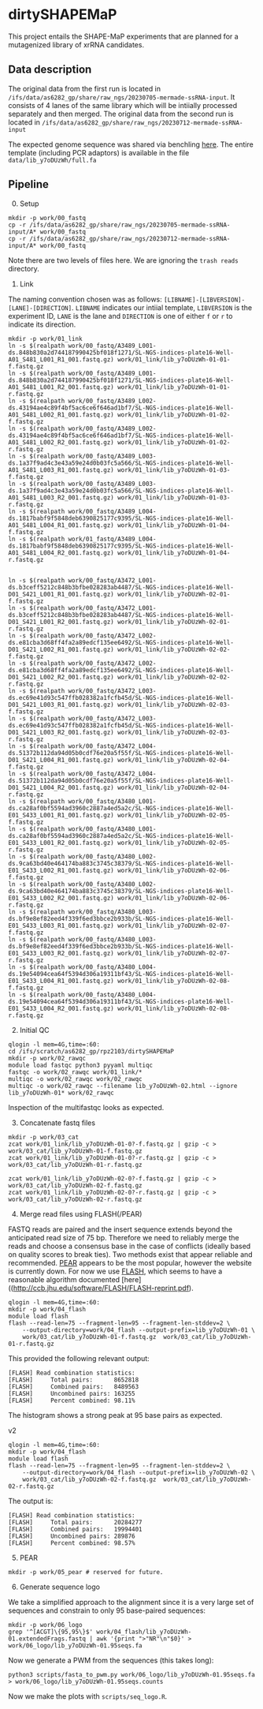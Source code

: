 # dirtySHAPEMaP

This project entails the SHAPE-MaP experiments that are planned for a mutagenized library of xrRNA candidates.

## Data description

The original data from the first run is located in `/ifs/data/as6282_gp/share/raw_ngs/20230705-mermade-ssRNA-input`. It consists of 4 lanes of the same library which will be intiially processed separately and then merged. The original data from the second run is located in `/ifs/data/as6282_gp/share/raw_ngs/20230712-mermade-ssRNA-input`

The expected genome sequence was shared via benchling [here](https://benchling.com/jgezelle/f/lib_y7oDUzWh-plasmids-and-sequences/seq_i2X927Dr-2023-05-03-st9-synth1/edit). The entire template (including PCR adaptors) is available in the file `data/lib_y7oDUzWh/full.fa`

## Pipeline

0. Setup

```
mkdir -p work/00_fastq
cp -r /ifs/data/as6282_gp/share/raw_ngs/20230705-mermade-ssRNA-input/A* work/00_fastq
cp -r /ifs/data/as6282_gp/share/raw_ngs/20230712-mermade-ssRNA-input/A* work/00_fastq
```

Note there are two levels of files here. We are ignoring the `trash reads` directory.

1. Link

The naming convention chosen was as follows: `[LIBNAME]-[LIBVERSION]-[LANE]-[DIRECTION]`. `LIBNAME` indicates our intiial template, `LIBVERSION` is the experiment ID, `LANE` is the lane and `DIRECTION` is one of either `f` or `r` to indicate its direction.
```
mkdir -p work/01_link
ln -s $(realpath work/00_fastq/A3489_L001-ds.848b830a2d744187990425bf018f1271/SL-NGS-indices-plate16-Well-A01_S481_L001_R1_001.fastq.gz) work/01_link/lib_y7oDUzWh-01-01-f.fastq.gz
ln -s $(realpath work/00_fastq/A3489_L001-ds.848b830a2d744187990425bf018f1271/SL-NGS-indices-plate16-Well-A01_S481_L001_R2_001.fastq.gz) work/01_link/lib_y7oDUzWh-01-01-r.fastq.gz
ln -s $(realpath work/00_fastq/A3489_L002-ds.43194ae4c89f4bf5ac6ce6f646ad1bf7/SL-NGS-indices-plate16-Well-A01_S481_L002_R1_001.fastq.gz) work/01_link/lib_y7oDUzWh-01-02-f.fastq.gz
ln -s $(realpath work/00_fastq/A3489_L002-ds.43194ae4c89f4bf5ac6ce6f646ad1bf7/SL-NGS-indices-plate16-Well-A01_S481_L002_R2_001.fastq.gz) work/01_link/lib_y7oDUzWh-01-02-r.fastq.gz
ln -s $(realpath work/00_fastq/A3489_L003-ds.1a37f9ad4c3e43a59e24d0b03fc5a566/SL-NGS-indices-plate16-Well-A01_S481_L003_R1_001.fastq.gz) work/01_link/lib_y7oDUzWh-01-03-f.fastq.gz
ln -s $(realpath work/00_fastq/A3489_L003-ds.1a37f9ad4c3e43a59e24d0b03fc5a566/SL-NGS-indices-plate16-Well-A01_S481_L003_R2_001.fastq.gz) work/01_link/lib_y7oDUzWh-01-03-r.fastq.gz
ln -s $(realpath work/00_fastq/A3489_L004-ds.1817babf9f5848deb6390825177c9395/SL-NGS-indices-plate16-Well-A01_S481_L004_R1_001.fastq.gz) work/01_link/lib_y7oDUzWh-01-04-f.fastq.gz
ln -s $(realpath work/01_fastq/A3489_L004-ds.1817babf9f5848deb6390825177c9395/SL-NGS-indices-plate16-Well-A01_S481_L004_R2_001.fastq.gz) work/01_link/lib_y7oDUzWh-01-04-r.fastq.gz


ln -s $(realpath work/00_fastq/A3472_L001-ds.b3ceff5212c848b3bfbe028283ab4487/SL-NGS-indices-plate16-Well-D01_S421_L001_R1_001.fastq.gz) work/01_link/lib_y7oDUzWh-02-01-f.fastq.gz
ln -s $(realpath work/00_fastq/A3472_L001-ds.b3ceff5212c848b3bfbe028283ab4487/SL-NGS-indices-plate16-Well-D01_S421_L001_R2_001.fastq.gz) work/01_link/lib_y7oDUzWh-02-01-r.fastq.gz
ln -s $(realpath work/00_fastq/A3472_L002-ds.e81cba3d68ff4fa2a89edcf135ee6492/SL-NGS-indices-plate16-Well-D01_S421_L002_R1_001.fastq.gz) work/01_link/lib_y7oDUzWh-02-02-f.fastq.gz
ln -s $(realpath work/00_fastq/A3472_L002-ds.e81cba3d68ff4fa2a89edcf135ee6492/SL-NGS-indices-plate16-Well-D01_S421_L002_R2_001.fastq.gz) work/01_link/lib_y7oDUzWh-02-02-r.fastq.gz
ln -s $(realpath work/00_fastq/A3472_L003-ds.ec69e41d93c547ffb028382a1fcfb45d/SL-NGS-indices-plate16-Well-D01_S421_L003_R1_001.fastq.gz) work/01_link/lib_y7oDUzWh-02-03-f.fastq.gz
ln -s $(realpath work/00_fastq/A3472_L003-ds.ec69e41d93c547ffb028382a1fcfb45d/SL-NGS-indices-plate16-Well-D01_S421_L003_R2_001.fastq.gz) work/01_link/lib_y7oDUzWh-02-03-r.fastq.gz
ln -s $(realpath work/00_fastq/A3472_L004-ds.51372b112da94d05b0cdf76e20a5f55f/SL-NGS-indices-plate16-Well-D01_S421_L004_R1_001.fastq.gz) work/01_link/lib_y7oDUzWh-02-04-f.fastq.gz
ln -s $(realpath work/00_fastq/A3472_L004-ds.51372b112da94d05b0cdf76e20a5f55f/SL-NGS-indices-plate16-Well-D01_S421_L004_R2_001.fastq.gz) work/01_link/lib_y7oDUzWh-02-04-r.fastq.gz
ln -s $(realpath work/00_fastq/A3480_L001-ds.ca28af0bf5594ad3960c2887a4ed5a2c/SL-NGS-indices-plate16-Well-E01_S433_L001_R1_001.fastq.gz) work/01_link/lib_y7oDUzWh-02-05-f.fastq.gz
ln -s $(realpath work/00_fastq/A3480_L001-ds.ca28af0bf5594ad3960c2887a4ed5a2c/SL-NGS-indices-plate16-Well-E01_S433_L001_R2_001.fastq.gz) work/01_link/lib_y7oDUzWh-02-05-r.fastq.gz
ln -s $(realpath work/00_fastq/A3480_L002-ds.9ca63bd40e464174ba883c3745c38379/SL-NGS-indices-plate16-Well-E01_S433_L002_R1_001.fastq.gz) work/01_link/lib_y7oDUzWh-02-06-f.fastq.gz
ln -s $(realpath work/00_fastq/A3480_L002-ds.9ca63bd40e464174ba883c3745c38379/SL-NGS-indices-plate16-Well-E01_S433_L002_R2_001.fastq.gz) work/01_link/lib_y7oDUzWh-02-06-r.fastq.gz
ln -s $(realpath work/00_fastq/A3480_L003-ds.bf9e8ef82eed4f339f6ed3bbce2b933b/SL-NGS-indices-plate16-Well-E01_S433_L003_R1_001.fastq.gz) work/01_link/lib_y7oDUzWh-02-07-f.fastq.gz
ln -s $(realpath work/00_fastq/A3480_L003-ds.bf9e8ef82eed4f339f6ed3bbce2b933b/SL-NGS-indices-plate16-Well-E01_S433_L003_R2_001.fastq.gz) work/01_link/lib_y7oDUzWh-02-07-r.fastq.gz
ln -s $(realpath work/00_fastq/A3480_L004-ds.19e54094cea64f5394d306a19311bf43/SL-NGS-indices-plate16-Well-E01_S433_L004_R1_001.fastq.gz) work/01_link/lib_y7oDUzWh-02-08-f.fastq.gz
ln -s $(realpath work/00_fastq/A3480_L004-ds.19e54094cea64f5394d306a19311bf43/SL-NGS-indices-plate16-Well-E01_S433_L004_R2_001.fastq.gz) work/01_link/lib_y7oDUzWh-02-08-r.fastq.gz
```

2. Initial QC

```
qlogin -l mem=4G,time=:60:
cd /ifs/scratch/as6282_gp/rpz2103/dirtySHAPEMaP
mkdir -p work/02_rawqc
module load fastqc python3 pyyaml multiqc
fastqc -o work/02_rawqc work/01_link/*
multiqc -o work/02_rawqc work/02_rawqc
multiqc -o work/02_rawqc --filename lib_y7oDUzWh-02.html --ignore lib_y7oDUzWh-01* work/02_rawqc
```
Inspection of the multifastqc looks as expected.

3. Concatenate fastq files

```
mkdir -p work/03_cat
zcat work/01_link/lib_y7oDUzWh-01-0?-f.fastq.gz | gzip -c > work/03_cat/lib_y7oDUzWh-01-f.fastq.gz
zcat work/01_link/lib_y7oDUzWh-01-0?-r.fastq.gz | gzip -c > work/03_cat/lib_y7oDUzWh-01-r.fastq.gz

zcat work/01_link/lib_y7oDUzWh-02-0?-f.fastq.gz | gzip -c > work/03_cat/lib_y7oDUzWh-02-f.fastq.gz
zcat work/01_link/lib_y7oDUzWh-02-0?-r.fastq.gz | gzip -c > work/03_cat/lib_y7oDUzWh-02-r.fastq.gz
```

4. Merge read files using FLASH(/PEAR)

FASTQ reads are paired and the insert sequence extends beyond the anticipated read size of 75 bp. Therefore we need to reliably merge the reads and choose a consensus base in the case of conflicts (ideally based on quality scores to break ties). Two methods exist that appear reliable and recommended. [PEAR](https://www.h-its.org/software/pear-paired-end-read-merger/) appears to be the most popular, however the website is currently down. For now we use [FLASH](http://ccb.jhu.edu/software/FLASH/), which seems to have a reasonable  algorithm documented [here]((http://ccb.jhu.edu/software/FLASH/FLASH-reprint.pdf).

```
qlogin -l mem=4G,time=:60:
mkdir -p work/04_flash
module load flash
flash --read-len=75 --fragment-len=95 --fragment-len-stddev=2 \
    --output-directory=work/04_flash --output-prefix=lib_y7oDUzWh-01 \
    work/03_cat/lib_y7oDUzWh-01-f.fastq.gz  work/03_cat/lib_y7oDUzWh-01-r.fastq.gz
```

This provided the following relevant output:
```
[FLASH] Read combination statistics:
[FLASH]     Total pairs:      8652818
[FLASH]     Combined pairs:   8489563
[FLASH]     Uncombined pairs: 163255
[FLASH]     Percent combined: 98.11%
```

The histogram shows a strong peak at 95 base pairs as expected.

v2

```
qlogin -l mem=4G,time=:60:
mkdir -p work/04_flash
module load flash
flash --read-len=75 --fragment-len=95 --fragment-len-stddev=2 \
    --output-directory=work/04_flash --output-prefix=lib_y7oDUzWh-02 \
    work/03_cat/lib_y7oDUzWh-02-f.fastq.gz  work/03_cat/lib_y7oDUzWh-02-r.fastq.gz
```

The output is:
```
[FLASH] Read combination statistics:
[FLASH]     Total pairs:      20284277
[FLASH]     Combined pairs:   19994401
[FLASH]     Uncombined pairs: 289876
[FLASH]     Percent combined: 98.57%
```

       
5. PEAR

```
mkdir -p work/05_pear # reserved for future.
```

6. Generate sequence logo

We take a simplified approach to the alignment since it is a very large set of sequences and constrain to only 95 base-paired sequences:
```
mkdir -p work/06_logo
grep '^[ACGT]\{95,95\}$' work/04_flash/lib_y7oDUzWh-01.extendedFrags.fastq | awk '{print ">"NR"\n"$0}' > work/06_logo/lib_y7oDUzWh-01.95seqs.fa
```

Now we generate a PWM from the sequences (this takes long):
```
python3 scripts/fasta_to_pwm.py work/06_logo/lib_y7oDUzWh-01.95seqs.fa > work/06_logo/lib_y7oDUzWh-01.95seqs.counts
```

Now we make the plots with `scripts/seq_logo.R`.
